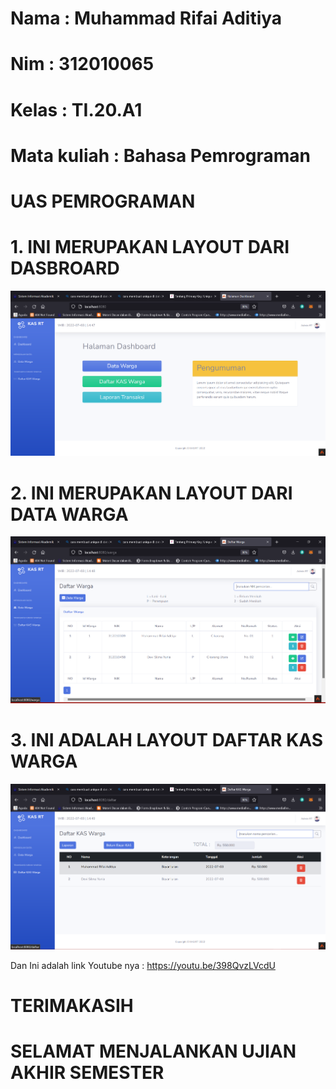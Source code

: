 # Nama  : Muhammad Rifai Aditiya
# Nim   : 312010065
# Kelas : TI.20.A1
# Mata kuliah : Bahasa Pemrograman

# UAS PEMROGRAMAN 

# 1. INI MERUPAKAN LAYOUT DARI DASBROARD

![img](img/satu.png)

# 2. INI MERUPAKAN LAYOUT DARI DATA WARGA 

![img](img/dua.png)

# 3. INI ADALAH LAYOUT DAFTAR KAS WARGA 

![img](img/tiga.png)

Dan Ini adalah link Youtube nya : https://youtu.be/398QvzLVcdU
# TERIMAKASIH 

# SELAMAT MENJALANKAN UJIAN AKHIR SEMESTER 
